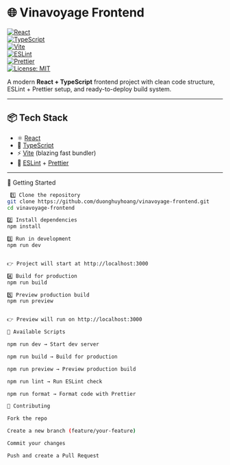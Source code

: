 # 🌐 Vinavoyage Frontend

[![React](https://img.shields.io/badge/React-18.2.0-61DAFB?logo=react&logoColor=white)](https://react.dev/)  
[![TypeScript](https://img.shields.io/badge/TypeScript-4.9-3178C6?logo=typescript&logoColor=white)](https://www.typescriptlang.org/)  
[![Vite](https://img.shields.io/badge/Vite-5.x-646CFF?logo=vite&logoColor=white)](https://vitejs.dev/)  
[![ESLint](https://img.shields.io/badge/ESLint-8.x-4B32C3?logo=eslint&logoColor=white)](https://eslint.org/)  
[![Prettier](https://img.shields.io/badge/Prettier-2.x-F7B93E?logo=prettier&logoColor=black)](https://prettier.io/)  
[![License: MIT](https://img.shields.io/badge/License-MIT-green.svg)](LICENSE)

A modern **React + TypeScript** frontend project with clean code structure, ESLint + Prettier setup, and ready-to-deploy build system.  

---

## 📦 Tech Stack
- ⚛️ [React](https://react.dev/)  
- 📘 [TypeScript](https://www.typescriptlang.org/)  
- ⚡ [Vite](https://vitejs.dev/) (blazing fast bundler)  
- 🎨 [ESLint](https://eslint.org/) + [Prettier](https://prettier.io/)  

---

🚀 Getting Started

```bash
 1️⃣ Clone the repository
git clone https://github.com/duonghuyhoang/vinavoyage-frontend.git
cd vinavoyage-frontend

2️⃣ Install dependencies
npm install

3️⃣ Run in development
npm run dev


👉 Project will start at http://localhost:3000

4️⃣ Build for production
npm run build

5️⃣ Preview production build
npm run preview


👉 Preview will run on http://localhost:3000

🔧 Available Scripts

npm run dev → Start dev server

npm run build → Build for production

npm run preview → Preview production build

npm run lint → Run ESLint check

npm run format → Format code with Prettier

🤝 Contributing

Fork the repo

Create a new branch (feature/your-feature)

Commit your changes

Push and create a Pull Request

